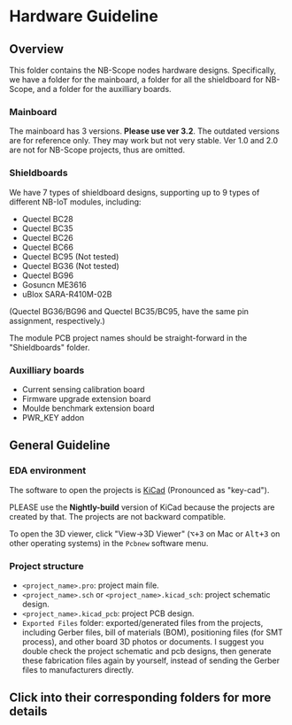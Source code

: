 # Hardware Guideline

## Overview

This folder contains the NB-Scope nodes hardware designs. Specifically, we have a folder for the mainboard, a folder for all the shieldboard for NB-Scope, and a folder for the auxilliary boards.

### Mainboard

The mainboard has 3 versions. **Please use ver 3.2**. The outdated versions are for reference only. They may work but not very stable. Ver 1.0 and 2.0 are not for NB-Scope projects, thus are omitted.

### Shieldboards

We have 7 types of shieldboard designs, supporting up to 9 types of different NB-IoT modules, including:

- Quectel BC28
- Quectel BC35
- Quectel BC26
- Quectel BC66
- Quectel BC95 (Not tested)
- Quectel BG36 (Not tested)
- Quectel BG96
- Gosuncn ME3616
- uBlox SARA-R410M-02B

(Quectel BG36/BG96 and Quectel BC35/BC95, have the same pin assignment, respectively.)

The module PCB project names should be straight-forward in the "Shieldboards" folder.

### Auxilliary boards

- Current sensing calibration board
- Firmware upgrade extension board
- Moulde benchmark extension board
- PWR_KEY addon

## General Guideline

### EDA environment

The software to open the projects is [KiCad](https://kicad-pcb.org/) (Pronounced as "key-cad").

PLEASE use the **Nightly-build** version of KiCad because the projects are created by that. The projects are not backward compatible.

To open the 3D viewer, click "View->3D Viewer" (<kbd>⌥+3</kbd> on Mac or <kbd>Alt+3</kbd> on other operating systems) in the `Pcbnew` software menu.

### Project structure

- `<project_name>.pro`: project main file.
- `<project_name>.sch` or `<project_name>.kicad_sch`: project schematic design.
- `<project_name>.kicad_pcb`: project PCB design.
- `Exported Files` folder: exported/generated files from the projects, including Gerber files, bill of materials (BOM), positioning files (for SMT process), and other board 3D photos or documents. I suggest you double check the project schematic and pcb designs, then generate these fabrication files again by yourself, instead of sending the Gerber files to manufacturers directly.

## Click into their corresponding folders for more details
